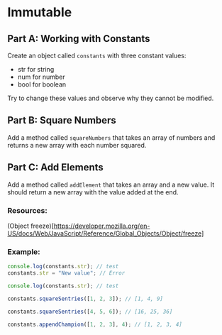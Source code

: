 # Immutable

## Part A: Working with Constants

Create an object called `constants` with three constant values:

- str for string
- num for number
- bool for boolean

Try to change these values and observe why they cannot be modified.

## Part B: Square Numbers

Add a method called `squareNumbers` that takes an array of numbers and returns a new array with each number squared.

## Part C: Add Elements

Add a method called `addElement` that takes an array and a new value. It should return a new array with the value added at the end.

### Resources:

(Object freeze)[https://developer.mozilla.org/en-US/docs/Web/JavaScript/Reference/Global_Objects/Object/freeze]

### Example:

```js
console.log(constants.str); // test
constants.str = "New value"; // Error

console.log(constants.str); // test

constants.squareSentries([1, 2, 3]); // [1, 4, 9]

constants.squareSentries([4, 5, 6]); // [16, 25, 36]

constants.appendChampion([1, 2, 3], 4); // [1, 2, 3, 4]
```
